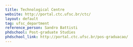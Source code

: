 ```yaml
---
title: Technological Centre
website: http://portal.ctc.ufsc.br/ctc/
layout: default
tag: ufsc_department
reference_person: Sandro Battisti
phdschool: Post-graduate Studies
phdschool_link: http://portal.ctc.ufsc.br/pos-graduacao/
---
```

